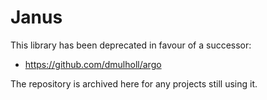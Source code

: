 # Janus

This library has been deprecated in favour of a successor:

* https://github.com/dmulholl/argo

The repository is archived here for any projects still using it.
